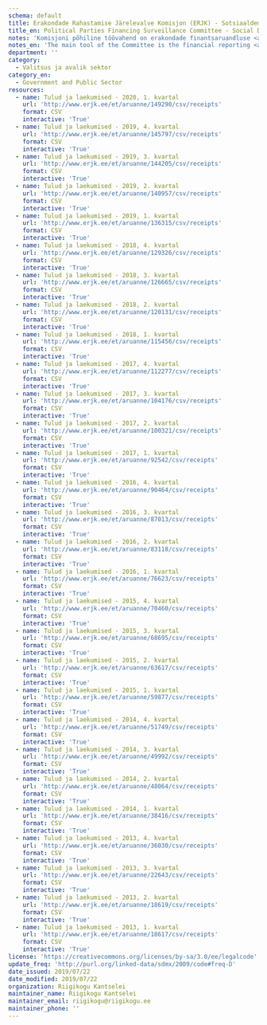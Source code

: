 ```yaml
---
schema: default
title: Erakondade Rahastamise Järelevalve Komisjon (ERJK) - Sotsiaaldemokraatlik Erakond - tulud, laekumised
title_en: Political Parties Financing Surveillance Committee - Social Democratic Party - Revenue, Receipts
notes: 'Komisjoni põhiline töövahend on erakondade finantsaruandluse <a href=http://www.erjk.ee/et/aruanded/erakondade-tulud-ja-laekumised>infosüsteem</a>, mille kaudu kogutakse ja avalikustatakse erakondade rahastamisega seotud aruandlus usladusväärselt ning võrreldaval kujul.'
notes_en: 'The main tool of the Committee is the financial reporting <a href=http://www.erjk.ee/et/aruanded/erakondade-tulud-ja-laekumised>information system</a>, through which the reports on the finances of political parties are collected and published reliably and in a comparable format.'
department: ''
category:
  - Valitsus ja avalik sektor
category_en:
  - Government and Public Sector
resources:
  - name: Tulud ja laekumised - 2020, 1. kvartal
    url: 'http://www.erjk.ee/et/aruanne/149290/csv/receipts'
    format: CSV
    interactive: 'True'
  - name: Tulud ja laekumised - 2019, 4. kvartal
    url: 'http://www.erjk.ee/et/aruanne/145797/csv/receipts'
    format: CSV
    interactive: 'True'
  - name: Tulud ja laekumised - 2019, 3. kvartal
    url: 'http://www.erjk.ee/et/aruanne/144205/csv/receipts'
    format: CSV
    interactive: 'True'
  - name: Tulud ja laekumised - 2019, 2. kvartal
    url: 'http://www.erjk.ee/et/aruanne/140957/csv/receipts'
    format: CSV
    interactive: 'True'
  - name: Tulud ja laekumised - 2019, 1. kvartal
    url: 'http://www.erjk.ee/et/aruanne/136315/csv/receipts'
    format: CSV
    interactive: 'True'
  - name: Tulud ja laekumised - 2018, 4. kvartal
    url: 'http://www.erjk.ee/et/aruanne/129326/csv/receipts'
    format: CSV
    interactive: 'True'
  - name: Tulud ja laekumised - 2018, 3. kvartal
    url: 'http://www.erjk.ee/et/aruanne/126665/csv/receipts'
    format: CSV
    interactive: 'True'
  - name: Tulud ja laekumised - 2018, 2. kvartal
    url: 'http://www.erjk.ee/et/aruanne/120131/csv/receipts'
    format: CSV
    interactive: 'True'
  - name: Tulud ja laekumised - 2018, 1. kvartal
    url: 'http://www.erjk.ee/et/aruanne/115456/csv/receipts'
    format: CSV
    interactive: 'True'
  - name: Tulud ja laekumised - 2017, 4. kvartal
    url: 'http://www.erjk.ee/et/aruanne/112277/csv/receipts'
    format: CSV
    interactive: 'True'
  - name: Tulud ja laekumised - 2017, 3. kvartal
    url: 'http://www.erjk.ee/et/aruanne/104176/csv/receipts'
    format: CSV
    interactive: 'True'
  - name: Tulud ja laekumised - 2017, 2. kvartal
    url: 'http://www.erjk.ee/et/aruanne/100321/csv/receipts'
    format: CSV
    interactive: 'True'
  - name: Tulud ja laekumised - 2017, 1. kvartal
    url: 'http://www.erjk.ee/et/aruanne/92542/csv/receipts'
    format: CSV
    interactive: 'True'
  - name: Tulud ja laekumised - 2016, 4. kvartal
    url: 'http://www.erjk.ee/et/aruanne/90464/csv/receipts'
    format: CSV
    interactive: 'True'
  - name: Tulud ja laekumised - 2016, 3. kvartal
    url: 'http://www.erjk.ee/et/aruanne/87013/csv/receipts'
    format: CSV
    interactive: 'True'
  - name: Tulud ja laekumised - 2016, 2. kvartal
    url: 'http://www.erjk.ee/et/aruanne/83118/csv/receipts'
    format: CSV
    interactive: 'True'
  - name: Tulud ja laekumised - 2016, 1. kvartal
    url: 'http://www.erjk.ee/et/aruanne/76623/csv/receipts'
    format: CSV
    interactive: 'True'
  - name: Tulud ja laekumised - 2015, 4. kvartal
    url: 'http://www.erjk.ee/et/aruanne/70460/csv/receipts'
    format: CSV
    interactive: 'True'
  - name: Tulud ja laekumised - 2015, 3. kvartal
    url: 'http://www.erjk.ee/et/aruanne/68695/csv/receipts'
    format: CSV
    interactive: 'True'
  - name: Tulud ja laekumised - 2015, 2. kvartal
    url: 'http://www.erjk.ee/et/aruanne/63617/csv/receipts'
    format: CSV
    interactive: 'True'
  - name: Tulud ja laekumised - 2015, 1. kvartal
    url: 'http://www.erjk.ee/et/aruanne/59877/csv/receipts'
    format: CSV
    interactive: 'True'
  - name: Tulud ja laekumised - 2014, 4. kvartal
    url: 'http://www.erjk.ee/et/aruanne/51749/csv/receipts'
    format: CSV
    interactive: 'True'
  - name: Tulud ja laekumised - 2014, 3. kvartal
    url: 'http://www.erjk.ee/et/aruanne/49992/csv/receipts'
    format: CSV
    interactive: 'True'
  - name: Tulud ja laekumised - 2014, 2. kvartal
    url: 'http://www.erjk.ee/et/aruanne/48064/csv/receipts'
    format: CSV
    interactive: 'True'
  - name: Tulud ja laekumised - 2014, 1. kvartal
    url: 'http://www.erjk.ee/et/aruanne/38416/csv/receipts'
    format: CSV
    interactive: 'True'
  - name: Tulud ja laekumised - 2013, 4. kvartal
    url: 'http://www.erjk.ee/et/aruanne/36030/csv/receipts'
    format: CSV
    interactive: 'True'
  - name: Tulud ja laekumised - 2013, 3. kvartal
    url: 'http://www.erjk.ee/et/aruanne/22643/csv/receipts'
    format: CSV
    interactive: 'True'
  - name: Tulud ja laekumised - 2013, 2. kvartal
    url: 'http://www.erjk.ee/et/aruanne/18619/csv/receipts'
    format: CSV
    interactive: 'True'
  - name: Tulud ja laekumised - 2013, 1. kvartal
    url: 'http://www.erjk.ee/et/aruanne/18617/csv/receipts'
    format: CSV
    interactive: 'True'
license: 'https://creativecommons.org/licenses/by-sa/3.0/ee/legalcode'
update_freq: 'http://purl.org/linked-data/sdmx/2009/code#freq-D'
date_issued: 2019/07/22
date_modified: 2019/07/22
organization: Riigikogu Kantselei
maintainer_name: Riigikogu Kantselei
maintainer_email: riigikogu@riigikogu.ee
maintainer_phone: ''
---
```

